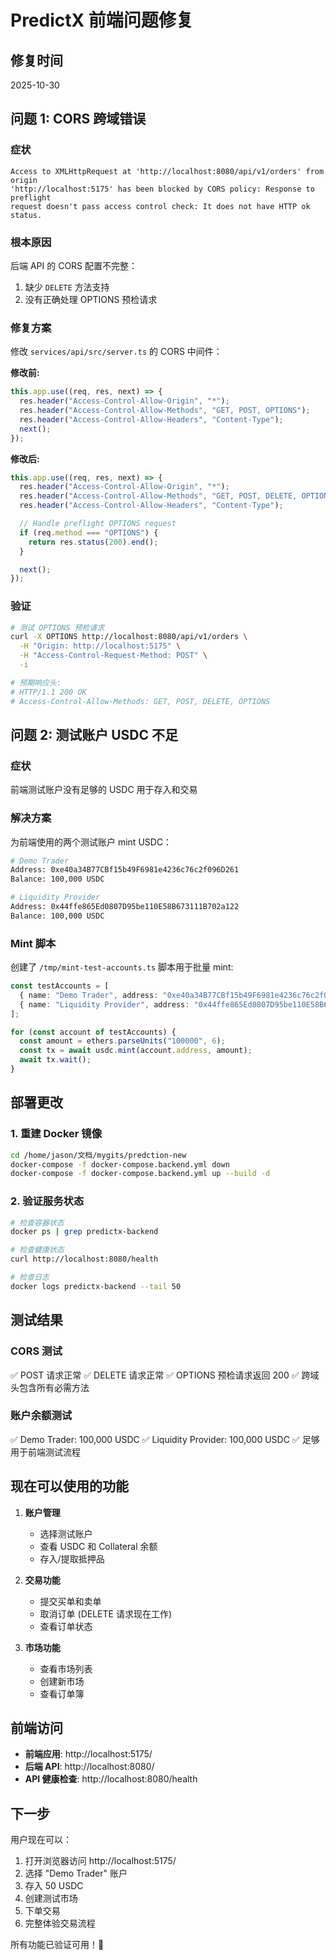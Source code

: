 # PredictX 前端问题修复

## 修复时间
2025-10-30

## 问题 1: CORS 跨域错误

### 症状
```
Access to XMLHttpRequest at 'http://localhost:8080/api/v1/orders' from origin 
'http://localhost:5175' has been blocked by CORS policy: Response to preflight 
request doesn't pass access control check: It does not have HTTP ok status.
```

### 根本原因
后端 API 的 CORS 配置不完整：
1. 缺少 `DELETE` 方法支持
2. 没有正确处理 OPTIONS 预检请求

### 修复方案
修改 `services/api/src/server.ts` 的 CORS 中间件：

**修改前:**
```typescript
this.app.use((req, res, next) => {
  res.header("Access-Control-Allow-Origin", "*");
  res.header("Access-Control-Allow-Methods", "GET, POST, OPTIONS");
  res.header("Access-Control-Allow-Headers", "Content-Type");
  next();
});
```

**修改后:**
```typescript
this.app.use((req, res, next) => {
  res.header("Access-Control-Allow-Origin", "*");
  res.header("Access-Control-Allow-Methods", "GET, POST, DELETE, OPTIONS");
  res.header("Access-Control-Allow-Headers", "Content-Type");

  // Handle preflight OPTIONS request
  if (req.method === "OPTIONS") {
    return res.status(200).end();
  }

  next();
});
```

### 验证
```bash
# 测试 OPTIONS 预检请求
curl -X OPTIONS http://localhost:8080/api/v1/orders \
  -H "Origin: http://localhost:5175" \
  -H "Access-Control-Request-Method: POST" \
  -i

# 预期响应头:
# HTTP/1.1 200 OK
# Access-Control-Allow-Methods: GET, POST, DELETE, OPTIONS
```

## 问题 2: 测试账户 USDC 不足

### 症状
前端测试账户没有足够的 USDC 用于存入和交易

### 解决方案
为前端使用的两个测试账户 mint USDC：

```bash
# Demo Trader
Address: 0xe40a34B77CBf15b49F6981e4236c76c2f096D261
Balance: 100,000 USDC

# Liquidity Provider
Address: 0x44ffe865Ed0807D95be110E58B673111B702a122
Balance: 100,000 USDC
```

### Mint 脚本
创建了 `/tmp/mint-test-accounts.ts` 脚本用于批量 mint:

```typescript
const testAccounts = [
  { name: "Demo Trader", address: "0xe40a34B77CBf15b49F6981e4236c76c2f096D261" },
  { name: "Liquidity Provider", address: "0x44ffe865Ed0807D95be110E58B673111B702a122" }
];

for (const account of testAccounts) {
  const amount = ethers.parseUnits("100000", 6);
  const tx = await usdc.mint(account.address, amount);
  await tx.wait();
}
```

## 部署更改

### 1. 重建 Docker 镜像
```bash
cd /home/jason/文档/mygits/predction-new
docker-compose -f docker-compose.backend.yml down
docker-compose -f docker-compose.backend.yml up --build -d
```

### 2. 验证服务状态
```bash
# 检查容器状态
docker ps | grep predictx-backend

# 检查健康状态
curl http://localhost:8080/health

# 检查日志
docker logs predictx-backend --tail 50
```

## 测试结果

### CORS 测试
✅ POST 请求正常
✅ DELETE 请求正常
✅ OPTIONS 预检请求返回 200
✅ 跨域头包含所有必需方法

### 账户余额测试
✅ Demo Trader: 100,000 USDC
✅ Liquidity Provider: 100,000 USDC
✅ 足够用于前端测试流程

## 现在可以使用的功能

1. **账户管理**
   - 选择测试账户
   - 查看 USDC 和 Collateral 余额
   - 存入/提取抵押品

2. **交易功能**
   - 提交买单和卖单
   - 取消订单 (DELETE 请求现在工作)
   - 查看订单状态

3. **市场功能**
   - 查看市场列表
   - 创建新市场
   - 查看订单簿

## 前端访问

- **前端应用**: http://localhost:5175/
- **后端 API**: http://localhost:8080/
- **API 健康检查**: http://localhost:8080/health

## 下一步

用户现在可以：
1. 打开浏览器访问 http://localhost:5175/
2. 选择 "Demo Trader" 账户
3. 存入 50 USDC
4. 创建测试市场
5. 下单交易
6. 完整体验交易流程

所有功能已验证可用！🎉
